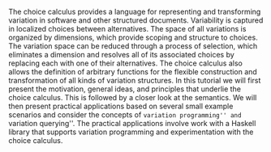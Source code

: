 The choice calculus provides a language for representing and transforming
variation in software and other structured documents. Variability is captured
in localized choices between alternatives. The space of all variations is
organized by dimensions, which provide scoping and structure to choices. The
variation space can be reduced through a process of selection, which eliminates
a dimension and resolves all of its associated choices by replacing each with
one of their alternatives. The choice calculus also allows the definition of
arbitrary functions for the flexible construction and transformation of all
kinds of variation structures. In this tutorial we will first present the
motivation, general ideas, and principles that underlie the choice calculus.
This is followed by a closer look at the semantics. We will then present
practical applications based on several small example scenarios and consider
the concepts of ``variation programming'' and ``variation querying''. The
practical applications involve work with a Haskell library that supports
variation programming and experimentation with the choice calculus.
